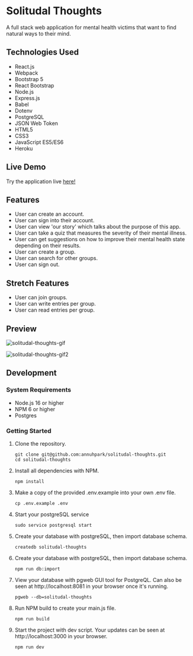 # Solitudal Thoughts

A full stack web application for mental health victims that want to find natural ways to their mind. 

## Technologies Used

- React.js
- Webpack
- Bootstrap 5
- React Bootstrap
- Node.js
- Express.js
- Babel
- Dotenv
- PostgreSQL
- JSON Web Token
- HTML5
- CSS3
- JavaScript ES5/ES6
- Heroku

## Live Demo

Try the application live [here!](https://solitudal-thoughts.herokuapp.com/)

## Features

- User can create an account.
- User can sign into their account.
- User can view 'our story' which talks about the purpose of this app.
- User can take a quiz that measures the severity of their mental illness.
- User can get suggestions on how to improve their mental health state depending on their results.
- User can create a group.
- User can search for other groups.
- User can sign out.

## Stretch Features

- User can join groups.
- User can write entries per group.
- User can read entries per group.

## Preview

![solitudal-thoughts-gif](https://user-images.githubusercontent.com/69396309/175664872-417b7b5b-2d20-403e-820f-61c937018c4f.gif)

![solitudal-thoughts-gif2](https://user-images.githubusercontent.com/69396309/175665093-f9920b27-2b4d-4927-a30d-856b9ca8162c.gif)

## Development

### System Requirements

- Node.js 16 or higher
- NPM 6 or higher
- Postgres

### Getting Started

1. Clone the repository.

    ```shell
    git clone git@github.com:annuhpark/solitudal-thoughts.git
    cd solitudal-thoughts
    ```

2. Install all dependencies with NPM.

    ```shell
    npm install
    ```

3. Make a copy of the provided .env.example into your own .env file.

    ```shell
    cp .env.example .env
    ```

4. Start your postgreSQL service

    ```shell
    sudo service postgresql start
    ```

5. Create your database with postgreSQL, then import database schema.

    ```shell
    createdb solitudal-thoughts
    ```
    
6. Create your database with postgreSQL, then import database schema.

    ```shell
    npm run db:import
    ```
    
7. View your database with pgweb GUI tool for PostgreQL. Can also be seen at http://localhost:8081 in your browser once it's running.

    ```shell
    pgweb --db=solitudal-thoughts
    ```
8. Run NPM build to create your main.js file.

    ```shell
    npm run build
    ```
    
9. Start the project with dev script. Your updates can be seen at http://localhost:3000 in your browser.

    ```shell
    npm run dev
    ```
